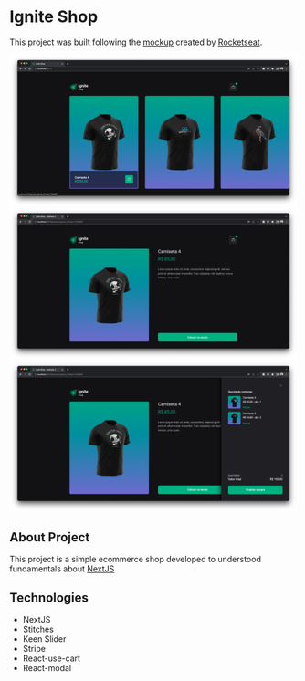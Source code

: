 # Ignite Shop

This project was built following the <a href="https://www.figma.com/file/OIJJEW24DFiJO6XLqHw2DM/Ignite-Shop/duplicate">mockup</a> created by <a href="https://github.com/rocketseat">Rocketseat</a>.

<img src="./home.png" with="1280"></img>
<img src="./product.png" with="1280"></img>
<img src="./cart.png" with="1280"></img>

## About Project

This project is a simple ecommerce shop developed to understood fundamentals about <a href="https://nextjs.org/">NextJS</a>

## Technologies

- NextJS
- Stitches
- Keen Slider
- Stripe
- React-use-cart
- React-modal
